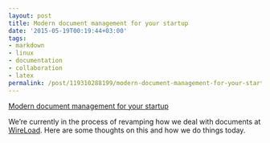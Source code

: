 ```yaml
---
layout: post
title: Modern document management for your startup
date: '2015-05-19T00:19:44+03:00'
tags:
- markdown
- linux
- documentation
- collaboration
- latex
permalink: /post/119310288199/modern-document-management-for-your-startup
---
```

[Modern document management for your startup](http://wireload.net/news/2015/05/modern_document_management.html)  

We’re currently in the process of revamping how we deal with documents at [WireLoad](http://wireload.net). Here are some thoughts on this and how we do things today.
